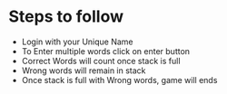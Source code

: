 # Steps to follow 

- Login with your Unique Name
- To Enter multiple words click on enter button
- Correct Words will count once stack is full
- Wrong words will remain in stack
- Once stack is full with Wrong words, game will ends  
